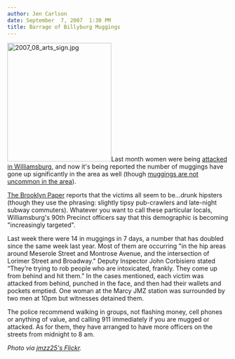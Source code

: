 ```yaml
---
author: Jen Carlson
date: September  7, 2007  1:30 PM
title: Barrage of Billyburg Muggings
---
```


<p><img alt="2007_08_arts_sign.jpg" src="https://web.archive.org/web/20110521100048im_/http://gothamist.com/attachments/arts_jen/2007_08_arts_sign.jpg" width="237" height="270" class="right">Last month women were being <a href="https://web.archive.org/web/20110521100048/http://gothamist.com/2007/08/06/attack.php">attacked in Williamsburg</a>, and now it&apos;s being reported the number of muggings have gone up significantly in the area as well (though <a href="https://web.archive.org/web/20110521100048/http://gothamist.com/2007/08/06/attack.php#comments">muggings are not uncommon in the area</a>). </p>

<p><a href="https://web.archive.org/web/20110521100048/http://www.brooklynpaper.com/stories/30/35/30_35tipsymuggings.html">The Brooklyn Paper</a> reports that the victims all seem to be...drunk hipsters (though they use the phrasing: slightly tipsy pub-crawlers and late-night subway commuters). Whatever you want to call these particular locals, Williamsburg&apos;s 90th Precinct officers say that this demographic is becoming &quot;increasingly targeted&quot;.</p>

<p>Last week there were 14 in muggings in 7 days, a number that has doubled since the same week last year. Most of them are occurring &quot;in the hip areas around Meserole Street and Montrose Avenue, and the intersection of Lorimer Street and Broadway.&quot; Deputy Inspector John Corbisiero stated &#x201C;They&#x2019;re trying to rob people who are intoxicated, frankly. They come up from behind and hit them.&#x201D; In the cases mentioned, each victim was attacked from behind, punched in the face, and then had their wallets and pockets emptied. One woman at the Marcy JMZ station was surrounded by two men at 10pm but witnesses detained them. </p>

<p>The police recommend walking in groups, not flashing money, cell phones or anything of value, and calling 911 immediately if you are mugged or attacked. As for them, they have arranged to have more officers on the streets from midnight to 8 am.</p>

<p><em>Photo via <a href="https://web.archive.org/web/20110521100048/http://www.flickr.com/photos/71855036@N00/133824132/">jmzz25&apos;s Flickr</a>.</em></p>